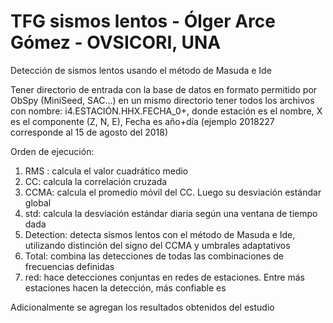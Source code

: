 # TFG sismos lentos - Ólger Arce Gómez - OVSICORI, UNA
 Detección de sismos lentos usando el método de Masuda e Ide

Tener directorio de entrada con la base de datos en formato permitido por ObSpy (MiniSeed, SAC...)
en un mismo directorio tener todos los archivos con nombre: i4.ESTACIÓN.HHX.FECHA_0+, donde estación es el nombre, X es el componente (Z, N, E), Fecha es año+día (ejemplo 2018227 corresponde al 15 de agosto del 2018)

Orden de ejecución:
1. RMS : calcula el valor cuadrático medio
2. CC: calcula la correlación cruzada
3. CCMA: calcula el promedio móvil del CC. Luego su desviación estándar global
4. std: calcula la desviación estándar diaria según una ventana de tiempo dada
5. Detection: detecta sismos lentos con el método de Masuda e Ide, utilizando distinción del signo del CCMA y umbrales adaptativos
6. Total: combina las detecciones de todas las combinaciones de frecuencias definidas
7. red: hace detecciones conjuntas en redes de estaciones. Entre más estaciones hacen la detección, más confiable es

Adicionalmente se agregan los resultados obtenidos del estudio
